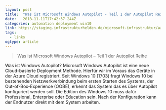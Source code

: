 ```yaml
---
layout: post 
title:  "Was ist Microsoft Windows Autopilot - Teil 1 der Autopilot Reihe" 
date:   2018-11-11T17:42:37.244Z 
categories: automation deployment win10
link: https://staging.infrastrukturhelden.de/microsoft-infrastruktur/azure/azure-active-directory/was-ist-microsoft-windows-autopilot-teil-1-der-autopilot-reihe.html?pk_campaign=SNAP-6324-TW&pk_pwd=TW-fabian_niesen 
tags:
  - links
ogtype: article 
---
```


> Was ist Microsoft Windows Autopilot – Teil 1 der Autopilot Reihe

Was ist Windows Autopilot?
Microsoft Windows Autopilot ist eine neue Cloud-basierte Deployment Methode. Hierfür wir im Voraus das Geräte in der Azure Cloud registriert. Seit Windows 10 (1703) fragt Windows 10 bei bestehenden Netzwerkverbindung beim ersten Starten des Systems, der Out-of-Box-Experience (OOBE), erkennt das System das es über Autopilot konfiguriert werden soll. Die Edition des Windows 10 muss dafür Professional, Enterprise oder Education sein. Nach der Konfiguration kann der Endnutzer direkt mit dem System arbeiten.